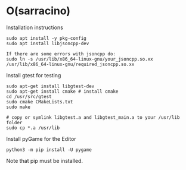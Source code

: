 # O(sarracino)

Installation instructions

```
sudo apt install -y pkg-config
sudo apt install libjsoncpp-dev

If there are some errors with jsoncpp do:
sudo ln -s /usr/lib/x86_64-linux-gnu/your_jsoncpp.so.xx /usr/lib/x86_64-linux-gnu/required_jsoncpp.so.xx
```

Install gtest for testing

```
sudo apt-get install libgtest-dev
sudo apt-get install cmake # install cmake
cd /usr/src/gtest
sudo cmake CMakeLists.txt
sudo make
 
# copy or symlink libgtest.a and libgtest_main.a to your /usr/lib folder
sudo cp *.a /usr/lib
```

Install pyGame for the Editor

```
python3 -m pip install -U pygame
```

Note that pip must be installed.
